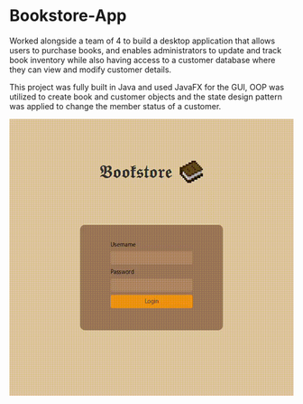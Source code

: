 # Bookstore-App
Worked alongside a team of 4 to build a desktop application that allows users to purchase books, and enables administrators to update and track book inventory while also having access to a customer database where they can view and modify customer details.

This project was fully built in Java and used JavaFX for the GUI, OOP was utilized to create book and customer objects and the state design pattern was applied to change the member status of a customer. 

<p align="center">
  <img src="bookstore.gif" alt="bookstore" width="538" height="490"/>
</p>
